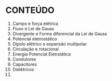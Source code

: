 # CONTEÚDO

1. Campo e força elétrica
2. Fluxo e Lei de Gauss
3. Divergente e Forma diferencial da Lei de Gauss
4. Potencial eletrostático
5. Dipolo elétrico e expansão multipolar
6. Circulação e rotacional
7. Energia Potencial Eletrstática
8. Condutores
9. Capacitores
10. Dielétricos
11. 
